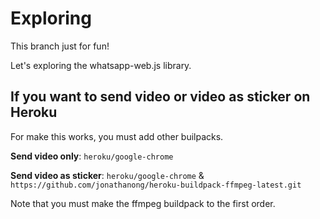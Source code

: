 # Exploring

This branch just for fun!

Let's exploring the whatsapp-web.js library.

## If you want to send video or video as sticker on Heroku

For make this works, you must add other builpacks.

**Send video only**: ```heroku/google-chrome```

**Send video as sticker**: ```heroku/google-chrome``` & ```https://github.com/jonathanong/heroku-buildpack-ffmpeg-latest.git```

Note that you must make the ffmpeg buildpack to the first order.
